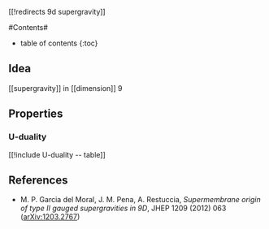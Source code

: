 [[!redirects 9d supergravity]]

#Contents#
* table of contents
{:toc}

## Idea


[[supergravity]] in [[dimension]] 9

## Properties

### U-duality

[[!include U-duality -- table]]

## References

* M. P. Garcia del Moral, J. M. Pena, A. Restuccia, _Supermembrane origin of type II gauged supergravities in 9D_, JHEP 1209 (2012) 063 ([arXiv:1203.2767](http://arxiv.org/abs/1203.2767))

